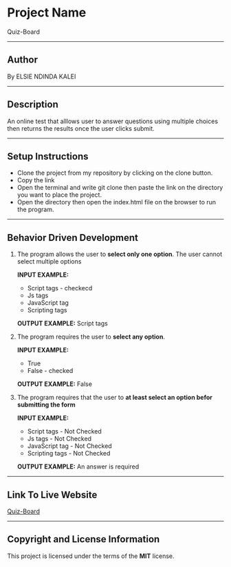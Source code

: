 # Project Name
Quiz-Board

***
## Author
By ELSIE NDINDA KALEI

***
## Description
An online test that alllows user to answer questions using multiple choices then returns the results once the user clicks submit.

***
## Setup Instructions
* Clone the project from my repository by clicking on the clone button.
* Copy the link
* Open the terminal and write git clone then paste the link on the directory you want to place the project.
* Open the directory then open the index.html file on the browser to run the program.

***
## Behavior Driven Development
1. The program allows the user to  **select only one option**. The user cannot select multiple options
  
    **INPUT EXAMPLE:** 
     * Script tags     - checkecd
     * Js tags 
     * JavaScript tag 
     * Scripting tags

    **OUTPUT EXAMPLE:** Script tags
    
2. The program requires the user to **select any option**.

    **INPUT EXAMPLE:** 
     * True
     * False    - checked
    

    **OUTPUT EXAMPLE:** False
    
 3. The program requires that the user to **at least select an option befor submitting the form**
 
     **INPUT EXAMPLE:** 
     * Script tags        - Not Checked
     * Js tags            - Not Checked
     * JavaScript tag     - Not Checked
     * Scripting tags     - Not Checked

    **OUTPUT EXAMPLE:** An answer is required
    
 ***
 ## Link To Live Website
 [Quiz-Board](https://lcndinda.github.io/Quiz-Board/)
 
 ***
 
 ## Copyright and License Information
  This project is licensed under the terms of the **MIT** license.
 
 

